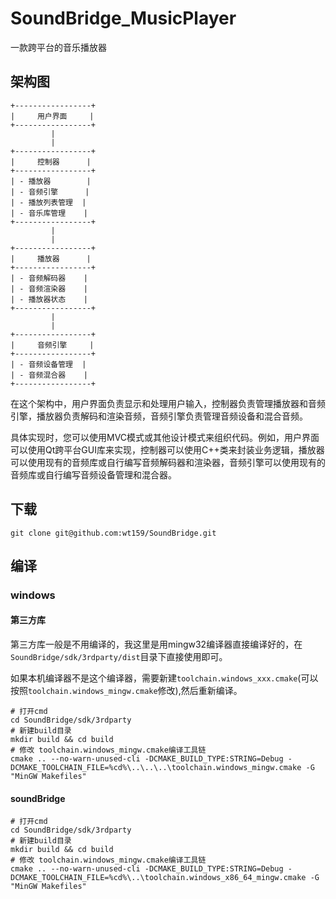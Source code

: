 # SoundBridge_MusicPlayer

一款跨平台的音乐播放器

## 架构图

```shell
+-----------------+
|     用户界面     |
+-----------------+
         |
         |
+-----------------+
|     控制器      |
+-----------------+
| - 播放器        |
| - 音频引擎      |
| - 播放列表管理  |
| - 音乐库管理    |
+-----------------+
         |
         |
+-----------------+
|     播放器      |
+-----------------+
| - 音频解码器    |
| - 音频渲染器    |
| - 播放器状态    |
+-----------------+
         |
         |
+-----------------+
|     音频引擎     |
+-----------------+
| - 音频设备管理  |
| - 音频混合器    |
+-----------------+
```

在这个架构中，用户界面负责显示和处理用户输入，控制器负责管理播放器和音频引擎，播放器负责解码和渲染音频，音频引擎负责管理音频设备和混合音频。

具体实现时，您可以使用MVC模式或其他设计模式来组织代码。例如，用户界面可以使用Qt跨平台GUI库来实现，控制器可以使用C++类来封装业务逻辑，播放器可以使用现有的音频库或自行编写音频解码器和渲染器，音频引擎可以使用现有的音频库或自行编写音频设备管理和混合器。

## 下载

```shell
git clone git@github.com:wt159/SoundBridge.git
```

## 编译

### windows

#### 第三方库

第三方库一般是不用编译的，我这里是用mingw32编译器直接编译好的，在`SoundBridge/sdk/3rdparty/dist`目录下直接使用即可。

如果本机编译器不是这个编译器，需要新建`toolchain.windows_xxx.cmake`(可以按照`toolchain.windows_mingw.cmake`修改),然后重新编译。

```shell
# 打开cmd
cd SoundBridge/sdk/3rdparty
# 新建build目录
mkdir build && cd build
# 修改 toolchain.windows_mingw.cmake编译工具链
cmake .. --no-warn-unused-cli -DCMAKE_BUILD_TYPE:STRING=Debug -DCMAKE_TOOLCHAIN_FILE=%cd%\..\..\..\toolchain.windows_mingw.cmake -G "MinGW Makefiles"
```

#### soundBridge

```shell
# 打开cmd
cd SoundBridge/sdk/3rdparty
# 新建build目录
mkdir build && cd build
# 修改 toolchain.windows_mingw.cmake编译工具链
cmake .. --no-warn-unused-cli -DCMAKE_BUILD_TYPE:STRING=Debug -DCMAKE_TOOLCHAIN_FILE=%cd%\..\toolchain.windows_x86_64_mingw.cmake -G "MinGW Makefiles"
```
